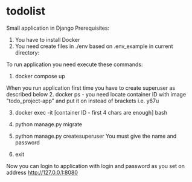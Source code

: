# todolist
Small application in Django
Prerequisites:
1. You have to install Docker
2. You need create files in ./env based on .env_example in current directory:



To run application you need execute these commands:
1. docker compose up

When you run application first time you have to create superuser as described below
2. docker ps
	- you need locate container ID with image "todo_project-app" and put it on instead of brackets i.e. y67u

3. docker exec -it [container ID - first 4 chars are enough] bash

4. python manage.py migrate

5. python manage.py createsuperuser 
You must give the name and password

6. exit

Now you can login to application with login and password as you set on address http://127.0.0.1:8080

